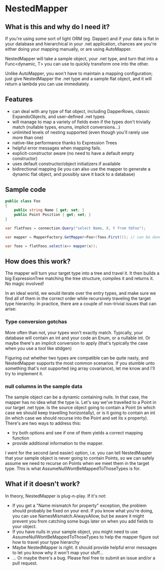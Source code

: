 # NestedMapper

## What is this and why do I need it?

If you're using some sort of light ORM (eg. Dapper) and if your data is flat in your database and hierarchical in your .net application, chances are you're either doing your mapping manually, or are using AutoMapper.

NestedMapper will take a sample object, your .net type, and turn that into a Func<dynamic, T> you can use to quickly transform one into the other.

Unlike AutoMapper, you won't have to maintain a mapping configuration; just give NestedMapper the .net type and a sample flat object, and it will return a lambda you can use immediately.

## Features

- can deal with any type of flat object, including DapperRows, classic ExpandoObjects, and user-defined .net types
- will manage to map a variety of fields even if the types don't trivially match (nullable types, enums, implicit conversions...)
- unlimited levels of nesting supported (even though you'll rarely use more than one)
- native-like performance thanks to Expression Trees
- helpful error messages when mapping fails.
- explicit-constructor aware (no need to have a default empty constructor)
- uses default constructor/object initializers if available
- bidirectional mapping (ie you can also use the mapper to generate a dynamic flat object, and possibly save it back to a database)

## Sample code

```csharp
public class Foo
{
    public string Name { get; set; }
    public Point Position { get; set; }
}

var flatFoos = connection.Query("select Name, X, Y from tbFoo"); 

var mapper = MapperFactory.GetMapper<Foo>(foos.First()); // can be done at init time and cached somewhere if needed

var foos = flatFoos.select(x=> mapper(x));
```


## How does this work?

The mapper will turn your target type into a tree and travel it. It then builds a big ExpressionTree matching the tree structure, compiles it and returns it. No magic involved!

In an ideal world, we would iterate over the entry types, and make sure we find all of them in the correct order while recursively traveling the target type hierarchy.
In practice, there are a couple of non-trivial issues that can arise:

### Type conversion gotchas

More often than not, your types won't exactly match. Typically, your database will contain an int and your code an Enum, or a nullable int. Or maybe there's an implicit conversion to apply (that's typically the case when you use a tool like stidgen)

Figuring out whether two types are compatible can be quite nasty, and NestedMapper supports the most common scenarios. 
If you stumble unto something that's not supported (eg array covariance), let me know and I'll try to implement it.

### null columns in the sample data

The sample object can be a dynamic containing nulls. In that case, the mapper has no idea what the type is. 
Let's say we've travelled to a Point in our target .net type. Is the source object going to contain a Point (in which case we should keep travelling horizontally), or is it going to contain an int (in which case we should recurse into the Point and set its x property). 
There's are two ways to address this:
- try both options and see if one of them yields a correct mapping function
- provide additional information to the mapper.

I went for the second (and easier) option, i.e. you can tell NestedMapper that your sample object is never going to contain Points, so we can safely assume we need to recurse on Points when we meet them in the target type. This is what AssumeNullWontBeMappedToThoseTypes is for.

## What if it doesn't work?

In theory, NestedMapper is plug-n-play. If it's not:
- If you get a "Name mismatch for property" exception, the problem should probably be fixed on your end. If you know what you're doing, you can use NamesMismatch.AlwaysAllow, but be aware it might prevent you from catching some bugs later on when you add fields to your object.
- If you have nulls in your sample object, you might need to use AssumeNullWontBeMappedToThoseTypes to help the mapper figure out how to travel your type hierarchy
- Maybe NestedMapper is right. it should provide helpful error messages to let you know why it won't map your stuff...
- ... Or maybe there's a bug. Please feel free to submit an issue and/or a pull request.
